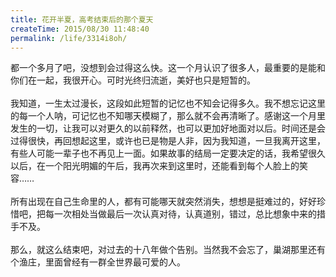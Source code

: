 ```yaml
---
title: 花开半夏，高考结束后的那个夏天
createTime: 2015/08/30 11:48:40
permalink: /life/3314i8oh/
---
```

都一个多月了吧，没想到会过得这么快。这一个月认识了很多人，最重要的是能和你们在一起，我很开心。可时光终归流逝，美好也只是短暂的。
<br /><br />
我知道，一生太过漫长，这段如此短暂的记忆也不知会记得多久。我不想忘记这里的每一个人呐，可记忆也不知哪天模糊了，那么就不会再清晰了。感谢这一个月里发生的一切，让我可以对更久的以前释然，也可以更加好地面对以后。时间还是会过得很快，再回想起这里，或许也已是物是人非，因为我知道，一旦我离开这里，有些人可能一辈子也不再见上一面。如果故事的结局一定要决定的话，我希望很久以后，在一个阳光明媚的午后，我再次来到这里时，还能看到每个人脸上的笑容……
<br /><br />
所有出现在自己生命里的人，都有可能哪天就突然消失，想想是挺难过的，好好珍惜吧，把每一次相处当做最后一次认真对待，认真道别，错过，总比想象中来的措手不及。
<br /><br />
那么，就这么结束吧，对过去的十八年做个告别。当然我不会忘了，巢湖那里还有个渔庄，里面曾经有一群全世界最可爱的人。
